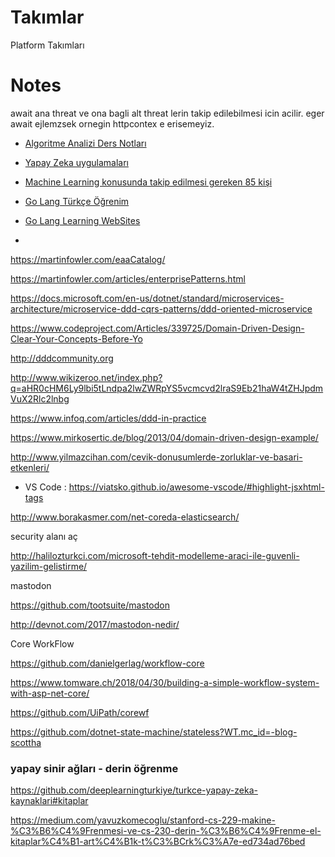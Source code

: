 ﻿
# Takımlar


Platform Takımları





# Notes


await ana threat ve ona bagli alt threat lerin takip edilebilmesi icin acilir. eger await ejlemzsek ornegin httpcontex e erisemeyiz.








- [Algoritme Analizi Ders Notları](http://hanmurat.com/blog/algoritma-analizi-ders-notlari/)


- [Yapay Zeka uygulamaları](https://medium.com/deep-learning-turkiye/yapay-zeka-kullan%C4%B1m-alanlar%C4%B1-ve-uygulamalar%C4%B1na-derinlemesine-bir-bak%C4%B1%C5%9F-d0fecaf7f61b)


- [Machine Learning konusunda takip edilmesi gereken 85 kişi](http://evren.info/?p=3163)



- [Go Lang Türkçe Öğrenim](https://go-tour-turkish.appspot.com/welcome/1)
- [Go Lang Learning WebSites](https://github.com/golang/go/wiki/Learn)

- 
https://martinfowler.com/eaaCatalog/

https://martinfowler.com/articles/enterprisePatterns.html


https://docs.microsoft.com/en-us/dotnet/standard/microservices-architecture/microservice-ddd-cqrs-patterns/ddd-oriented-microservice



https://www.codeproject.com/Articles/339725/Domain-Driven-Design-Clear-Your-Concepts-Before-Yo


http://dddcommunity.org



http://www.wikizeroo.net/index.php?q=aHR0cHM6Ly9lbi5tLndpa2lwZWRpYS5vcmcvd2lraS9Eb21haW4tZHJpdmVuX2Rlc2lnbg




https://www.infoq.com/articles/ddd-in-practice




https://www.mirkosertic.de/blog/2013/04/domain-driven-design-example/



http://www.yilmazcihan.com/cevik-donusumlerde-zorluklar-ve-basari-etkenleri/


- VS Code : https://viatsko.github.io/awesome-vscode/#highlight-jsxhtml-tags



http://www.borakasmer.com/net-coreda-elasticsearch/



security alanı aç





http://halilozturkci.com/microsoft-tehdit-modelleme-araci-ile-guvenli-yazilim-gelistirme/



mastodon

https://github.com/tootsuite/mastodon

http://devnot.com/2017/mastodon-nedir/

Core WorkFlow

https://github.com/danielgerlag/workflow-core

https://www.tomware.ch/2018/04/30/building-a-simple-workflow-system-with-asp-net-core/

https://github.com/UiPath/corewf

https://github.com/dotnet-state-machine/stateless?WT.mc_id=-blog-scottha


### yapay sinir ağları - derin öğrenme
https://github.com/deeplearningturkiye/turkce-yapay-zeka-kaynaklari#kitaplar

https://medium.com/yavuzkomecoglu/stanford-cs-229-makine-%C3%B6%C4%9Frenmesi-ve-cs-230-derin-%C3%B6%C4%9Frenme-el-kitaplar%C4%B1-art%C4%B1k-t%C3%BCrk%C3%A7e-ed734ad76bed



